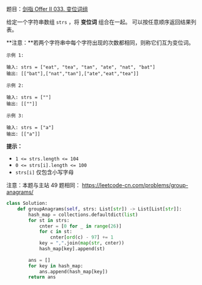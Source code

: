 题目：[剑指 Offer II 033. 变位词组](https://leetcode.cn/problems/sfvd7V/)

给定一个字符串数组 `strs` ，将 **变位词** 组合在一起。 可以按任意顺序返回结果列表。

**注意：**若两个字符串中每个字符出现的次数都相同，则称它们互为变位词。

```
示例 1:

输入: strs = ["eat", "tea", "tan", "ate", "nat", "bat"]
输出: [["bat"],["nat","tan"],["ate","eat","tea"]]

示例 2:

输入: strs = [""]
输出: [[""]]

示例 3:

输入: strs = ["a"]
输出: [["a"]]
```

**提示：**

- `1 <= strs.length <= 104`
- `0 <= strs[i].length <= 100`
- `strs[i]` 仅包含小写字母

注意：本题与主站 49 题相同： https://leetcode-cn.com/problems/group-anagrams/

```python
class Solution:
    def groupAnagrams(self, strs: List[str]) -> List[List[str]]:
        hash_map = collections.defaultdict(list)
        for st in strs:
            cnter = [0 for _ in range(26)]
            for c in st:
                cnter[ord(c) - 97] += 1
            key = ",".join(map(str, cnter))
            hash_map[key].append(st)
            
        ans = []
        for key in hash_map:
            ans.append(hash_map[key])
        return ans
```

